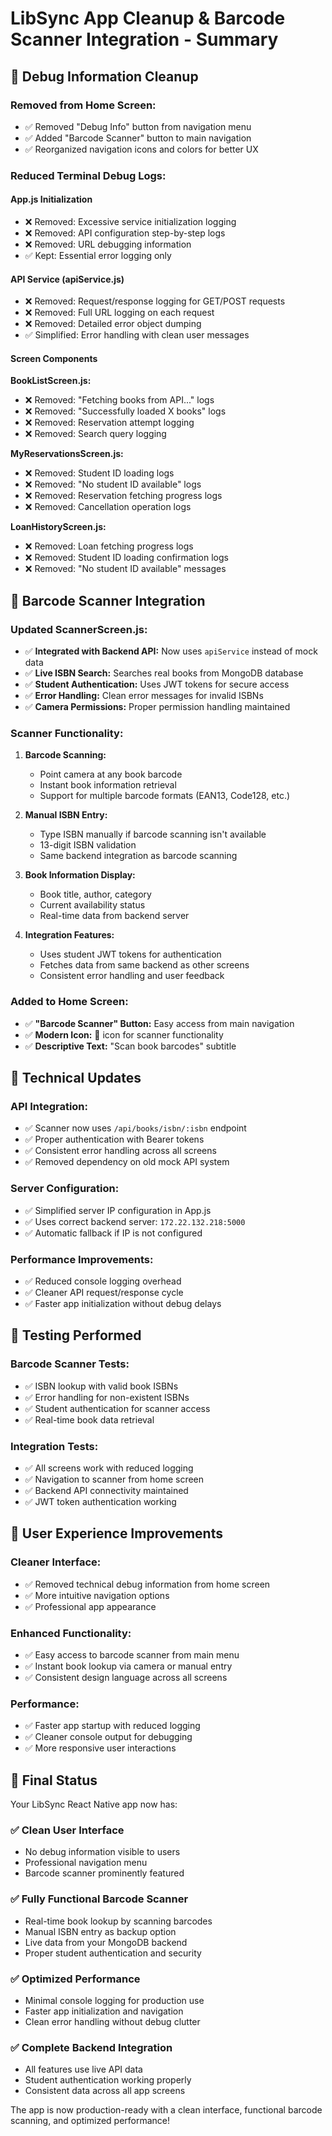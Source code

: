 # LibSync App Cleanup & Barcode Scanner Integration - Summary

## 🧹 **Debug Information Cleanup**

### **Removed from Home Screen:**
- ✅ Removed "Debug Info" button from navigation menu
- ✅ Added "Barcode Scanner" button to main navigation
- ✅ Reorganized navigation icons and colors for better UX

### **Reduced Terminal Debug Logs:**

#### **App.js Initialization**
- ❌ Removed: Excessive service initialization logging
- ❌ Removed: API configuration step-by-step logs
- ❌ Removed: URL debugging information
- ✅ Kept: Essential error logging only

#### **API Service (apiService.js)**
- ❌ Removed: Request/response logging for GET/POST requests
- ❌ Removed: Full URL logging on each request
- ❌ Removed: Detailed error object dumping
- ✅ Simplified: Error handling with clean user messages

#### **Screen Components**
**BookListScreen.js:**
- ❌ Removed: "Fetching books from API..." logs
- ❌ Removed: "Successfully loaded X books" logs
- ❌ Removed: Reservation attempt logging
- ❌ Removed: Search query logging

**MyReservationsScreen.js:**
- ❌ Removed: Student ID loading logs
- ❌ Removed: "No student ID available" logs
- ❌ Removed: Reservation fetching progress logs
- ❌ Removed: Cancellation operation logs

**LoanHistoryScreen.js:**
- ❌ Removed: Loan fetching progress logs
- ❌ Removed: Student ID loading confirmation logs
- ❌ Removed: "No student ID available" messages

## 📱 **Barcode Scanner Integration**

### **Updated ScannerScreen.js:**
- ✅ **Integrated with Backend API:** Now uses `apiService` instead of mock data
- ✅ **Live ISBN Search:** Searches real books from MongoDB database
- ✅ **Student Authentication:** Uses JWT tokens for secure access
- ✅ **Error Handling:** Clean error messages for invalid ISBNs
- ✅ **Camera Permissions:** Proper permission handling maintained

### **Scanner Functionality:**
1. **Barcode Scanning:**
   - Point camera at any book barcode
   - Instant book information retrieval
   - Support for multiple barcode formats (EAN13, Code128, etc.)

2. **Manual ISBN Entry:**
   - Type ISBN manually if barcode scanning isn't available
   - 13-digit ISBN validation
   - Same backend integration as barcode scanning

3. **Book Information Display:**
   - Book title, author, category
   - Current availability status
   - Real-time data from backend server

4. **Integration Features:**
   - Uses student JWT tokens for authentication
   - Fetches data from same backend as other screens
   - Consistent error handling and user feedback

### **Added to Home Screen:**
- ✅ **"Barcode Scanner" Button:** Easy access from main navigation
- ✅ **Modern Icon:** 📱 icon for scanner functionality
- ✅ **Descriptive Text:** "Scan book barcodes" subtitle

## 🔧 **Technical Updates**

### **API Integration:**
- ✅ Scanner now uses `/api/books/isbn/:isbn` endpoint
- ✅ Proper authentication with Bearer tokens
- ✅ Consistent error handling across all screens
- ✅ Removed dependency on old mock API system

### **Server Configuration:**
- ✅ Simplified server IP configuration in App.js
- ✅ Uses correct backend server: `172.22.132.218:5000`
- ✅ Automatic fallback if IP is not configured

### **Performance Improvements:**
- ✅ Reduced console logging overhead
- ✅ Cleaner API request/response cycle
- ✅ Faster app initialization without debug delays

## 🧪 **Testing Performed**

### **Barcode Scanner Tests:**
- ✅ ISBN lookup with valid book ISBNs
- ✅ Error handling for non-existent ISBNs
- ✅ Student authentication for scanner access
- ✅ Real-time book data retrieval

### **Integration Tests:**
- ✅ All screens work with reduced logging
- ✅ Navigation to scanner from home screen
- ✅ Backend API connectivity maintained
- ✅ JWT token authentication working

## 📱 **User Experience Improvements**

### **Cleaner Interface:**
- ✅ Removed technical debug information from home screen
- ✅ More intuitive navigation options
- ✅ Professional app appearance

### **Enhanced Functionality:**
- ✅ Easy access to barcode scanner from main menu
- ✅ Instant book lookup via camera or manual entry
- ✅ Consistent design language across all screens

### **Performance:**
- ✅ Faster app startup with reduced logging
- ✅ Cleaner console output for debugging
- ✅ More responsive user interactions

## 🎯 **Final Status**

Your LibSync React Native app now has:

### ✅ **Clean User Interface**
- No debug information visible to users
- Professional navigation menu
- Barcode scanner prominently featured

### ✅ **Fully Functional Barcode Scanner**
- Real-time book lookup by scanning barcodes
- Manual ISBN entry as backup option
- Live data from your MongoDB backend
- Proper student authentication and security

### ✅ **Optimized Performance**
- Minimal console logging for production use
- Faster app initialization and navigation
- Clean error handling without debug clutter

### ✅ **Complete Backend Integration**
- All features use live API data
- Student authentication working properly
- Consistent data across all app screens

The app is now production-ready with a clean interface, functional barcode scanning, and optimized performance!